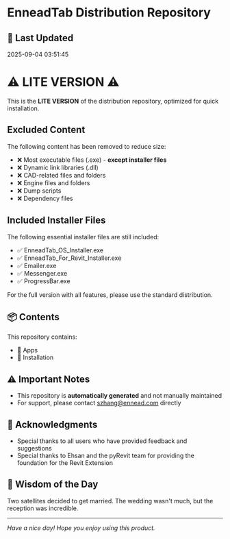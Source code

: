 # EnneadTab Distribution Repository

## 📅 Last Updated
2025-09-04 03:51:45

# ⚠️ LITE VERSION ⚠️

This is the **LITE VERSION** of the distribution repository, optimized for quick installation.

## Excluded Content
The following content has been removed to reduce size:
- ❌ Most executable files (.exe) - **except installer files**
- ❌ Dynamic link libraries (.dll)
- ❌ CAD-related files and folders
- ❌ Engine files and folders
- ❌ Dump scripts
- ❌ Dependency files

## Included Installer Files
The following essential installer files are still included:
- ✅ EnneadTab_OS_Installer.exe
- ✅ EnneadTab_For_Revit_Installer.exe
- ✅ Emailer.exe
- ✅ Messenger.exe
- ✅ ProgressBar.exe

For the full version with all features, please use the standard distribution.

## 📦 Contents
This repository contains:
- 📂 Apps
- 📂 Installation

## ⚠️ Important Notes
- This repository is **automatically generated** and not manually maintained
- For support, please contact szhang@ennead.com directly

## 🙏 Acknowledgments
- Special thanks to all users who have provided feedback and suggestions
- Special thanks to Ehsan and the pyRevit team for providing the foundation for the Revit Extension

## 💭 Wisdom of the Day
Two satellites decided to get married. The wedding wasn't much, but the reception was incredible.

---
*Have a nice day! Hope you enjoy using this product.*
